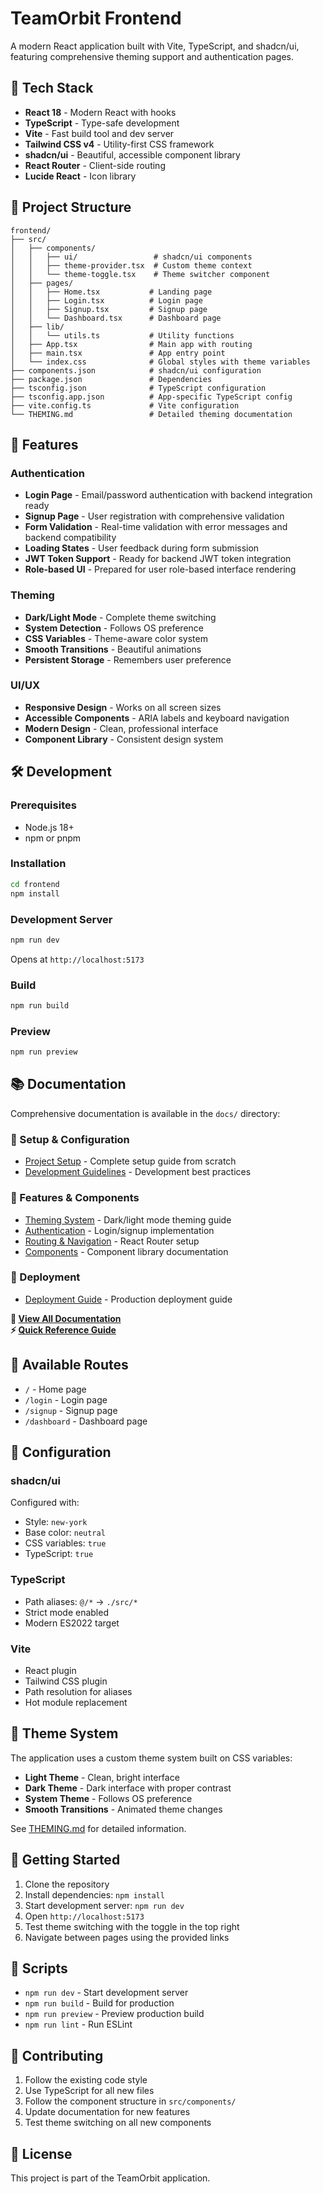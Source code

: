 # TeamOrbit Frontend

A modern React application built with Vite, TypeScript, and shadcn/ui, featuring comprehensive theming support and authentication pages.

## 🚀 Tech Stack

- **React 18** - Modern React with hooks
- **TypeScript** - Type-safe development
- **Vite** - Fast build tool and dev server
- **Tailwind CSS v4** - Utility-first CSS framework
- **shadcn/ui** - Beautiful, accessible component library
- **React Router** - Client-side routing
- **Lucide React** - Icon library

## 📁 Project Structure

```
frontend/
├── src/
│   ├── components/
│   │   ├── ui/                 # shadcn/ui components
│   │   ├── theme-provider.tsx  # Custom theme context
│   │   └── theme-toggle.tsx    # Theme switcher component
│   ├── pages/
│   │   ├── Home.tsx           # Landing page
│   │   ├── Login.tsx          # Login page
│   │   ├── Signup.tsx         # Signup page
│   │   └── Dashboard.tsx      # Dashboard page
│   ├── lib/
│   │   └── utils.ts           # Utility functions
│   ├── App.tsx                # Main app with routing
│   ├── main.tsx               # App entry point
│   └── index.css              # Global styles with theme variables
├── components.json            # shadcn/ui configuration
├── package.json               # Dependencies
├── tsconfig.json              # TypeScript configuration
├── tsconfig.app.json          # App-specific TypeScript config
├── vite.config.ts             # Vite configuration
└── THEMING.md                 # Detailed theming documentation
```

## 🎨 Features

### Authentication

- **Login Page** - Email/password authentication with backend integration ready
- **Signup Page** - User registration with comprehensive validation
- **Form Validation** - Real-time validation with error messages and backend compatibility
- **Loading States** - User feedback during form submission
- **JWT Token Support** - Ready for backend JWT token integration
- **Role-based UI** - Prepared for user role-based interface rendering

### Theming

- **Dark/Light Mode** - Complete theme switching
- **System Detection** - Follows OS preference
- **CSS Variables** - Theme-aware color system
- **Smooth Transitions** - Beautiful animations
- **Persistent Storage** - Remembers user preference

### UI/UX

- **Responsive Design** - Works on all screen sizes
- **Accessible Components** - ARIA labels and keyboard navigation
- **Modern Design** - Clean, professional interface
- **Component Library** - Consistent design system

## 🛠️ Development

### Prerequisites

- Node.js 18+
- npm or pnpm

### Installation

```bash
cd frontend
npm install
```

### Development Server

```bash
npm run dev
```

Opens at `http://localhost:5173`

### Build

```bash
npm run build
```

### Preview

```bash
npm run preview
```

## 📚 Documentation

Comprehensive documentation is available in the `docs/` directory:

### 🚀 Setup & Configuration

- [Project Setup](./docs/setup/SETUP.md) - Complete setup guide from scratch
- [Development Guidelines](./docs/development/DEVELOPMENT.md) - Development best practices

### 🎨 Features & Components

- [Theming System](./docs/features/THEMING.md) - Dark/light mode theming guide
- [Authentication](./docs/features/AUTHENTICATION.md) - Login/signup implementation
- [Routing & Navigation](./docs/features/ROUTING.md) - React Router setup
- [Components](./docs/components/COMPONENTS.md) - Component library documentation

### 🚀 Deployment

- [Deployment Guide](./docs/deployment/DEPLOYMENT.md) - Production deployment guide

**📖 [View All Documentation](./docs/index.md)**  
**⚡ [Quick Reference Guide](./docs/QUICK_REFERENCE.md)**

## 🎯 Available Routes

- `/` - Home page
- `/login` - Login page
- `/signup` - Signup page
- `/dashboard` - Dashboard page

## 🔧 Configuration

### shadcn/ui

Configured with:

- Style: `new-york`
- Base color: `neutral`
- CSS variables: `true`
- TypeScript: `true`

### TypeScript

- Path aliases: `@/*` → `./src/*`
- Strict mode enabled
- Modern ES2022 target

### Vite

- React plugin
- Tailwind CSS plugin
- Path resolution for aliases
- Hot module replacement

## 🎨 Theme System

The application uses a custom theme system built on CSS variables:

- **Light Theme** - Clean, bright interface
- **Dark Theme** - Dark interface with proper contrast
- **System Theme** - Follows OS preference
- **Smooth Transitions** - Animated theme changes

See [THEMING.md](./THEMING.md) for detailed information.

## 🚀 Getting Started

1. Clone the repository
2. Install dependencies: `npm install`
3. Start development server: `npm run dev`
4. Open `http://localhost:5173`
5. Test theme switching with the toggle in the top right
6. Navigate between pages using the provided links

## 📝 Scripts

- `npm run dev` - Start development server
- `npm run build` - Build for production
- `npm run preview` - Preview production build
- `npm run lint` - Run ESLint

## 🤝 Contributing

1. Follow the existing code style
2. Use TypeScript for all new files
3. Follow the component structure in `src/components/`
4. Update documentation for new features
5. Test theme switching on all new components

## 📄 License

This project is part of the TeamOrbit application.
